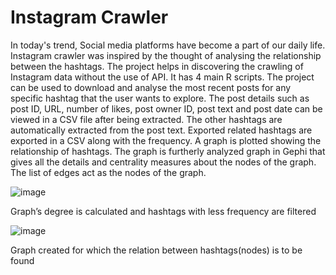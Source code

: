 
# Instagram Crawler 

In today's trend, Social media platforms have become a part of our daily life. Instagram crawler was inspired by the thought of analysing the relationship between the hashtags. The project helps in discovering the crawling of Instagram data without the use of API. It has 4 main R scripts. The project can be used to download and analyse the most recent posts for any specific hashtag that the user wants to explore. 
The post details such as post ID, URL, number of likes, post owner ID, post text and post date can be viewed in a CSV file after being extracted. The other hashtags are automatically extracted from the post text.
Exported related hashtags are exported in a CSV along with the frequency. A graph is plotted showing the relationship of hashtags. The graph is furtherly analyzed graph in Gephi that gives all the details and centrality measures about the nodes of the graph. The list of edges act as the nodes of the graph.


![image](https://user-images.githubusercontent.com/66016300/130719858-46b18d41-ef78-4866-a871-2d7fc827227d.png)

Graph’s degree is calculated and hashtags with less frequency are filtered 










![image](https://user-images.githubusercontent.com/66016300/130719920-47805507-5fdd-49e8-958f-7ddab2c4c427.png)

Graph created for which the relation between hashtags(nodes) is to be found


